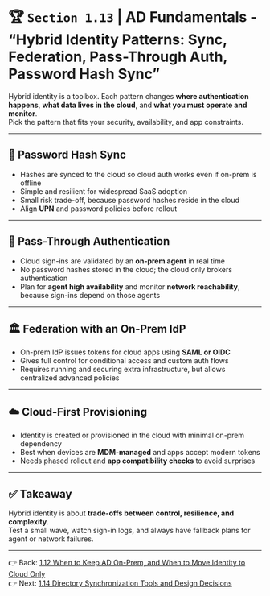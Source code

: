# 🏆 `Section 1.13` | AD Fundamentals - **“Hybrid Identity Patterns: Sync, Federation, Pass-Through Auth, Password Hash Sync”**

Hybrid identity is a toolbox. Each pattern changes **where authentication happens**, **what data lives in the cloud**, and **what you must operate and monitor**.  
Pick the pattern that fits your security, availability, and app constraints.

---

## 🔐 Password Hash Sync
- Hashes are synced to the cloud so cloud auth works even if on-prem is offline  
- Simple and resilient for widespread SaaS adoption  
- Small risk trade-off, because password hashes reside in the cloud  
- Align **UPN** and password policies before rollout  

---

## 🔁 Pass-Through Authentication
- Cloud sign-ins are validated by an **on-prem agent** in real time  
- No password hashes stored in the cloud; the cloud only brokers authentication  
- Plan for **agent high availability** and monitor **network reachability**, because sign-ins depend on those agents  

---

## 🏛 Federation with an On-Prem IdP
- On-prem IdP issues tokens for cloud apps using **SAML or OIDC**  
- Gives full control for conditional access and custom auth flows  
- Requires running and securing extra infrastructure, but allows centralized advanced policies  

---

## ☁️ Cloud-First Provisioning
- Identity is created or provisioned in the cloud with minimal on-prem dependency  
- Best when devices are **MDM-managed** and apps accept modern tokens  
- Needs phased rollout and **app compatibility checks** to avoid surprises  

---

## ✅ Takeaway
Hybrid identity is about **trade-offs between control, resilience, and complexity**.  
Test a small wave, watch sign-in logs, and always have fallback plans for agent or network failures.

---

👉 Back: [1.12 When to Keep AD On-Prem, and When to Move Identity to Cloud Only](./1.12-onprem-vs-cloud.md)  
👉 Next: [1.14 Directory Synchronization Tools and Design Decisions](./1.14-dir-sync.md)
